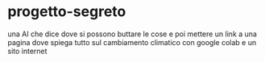 # progetto-segreto
una AI che dice dove si possono buttare le cose e poi mettere un link a una pagina dove spiega tutto sul cambiamento climatico
con google colab e un sito internet
